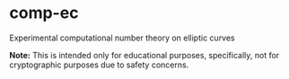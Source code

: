# comp-ec

Experimental computational number theory on elliptic curves

**Note:** This is intended only for educational purposes, specifically, not for cryptographic purposes due to safety concerns.
